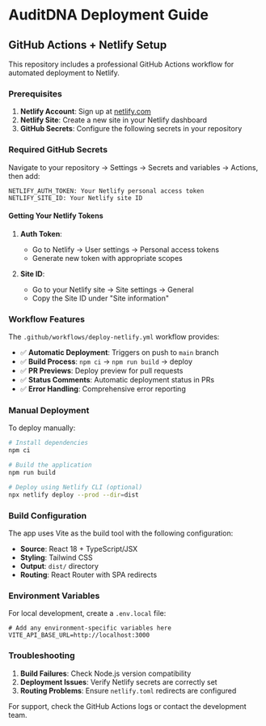 # AuditDNA Deployment Guide

## GitHub Actions + Netlify Setup

This repository includes a professional GitHub Actions workflow for automated deployment to Netlify.

### Prerequisites

1. **Netlify Account**: Sign up at [netlify.com](https://netlify.com)
2. **Netlify Site**: Create a new site in your Netlify dashboard
3. **GitHub Secrets**: Configure the following secrets in your repository

### Required GitHub Secrets

Navigate to your repository → Settings → Secrets and variables → Actions, then add:

```
NETLIFY_AUTH_TOKEN: Your Netlify personal access token
NETLIFY_SITE_ID: Your Netlify site ID
```

#### Getting Your Netlify Tokens

1. **Auth Token**: 
   - Go to Netlify → User settings → Personal access tokens
   - Generate new token with appropriate scopes

2. **Site ID**:
   - Go to your Netlify site → Site settings → General
   - Copy the Site ID under "Site information"

### Workflow Features

The `.github/workflows/deploy-netlify.yml` workflow provides:

- ✅ **Automatic Deployment**: Triggers on push to `main` branch
- ✅ **Build Process**: `npm ci` → `npm run build` → deploy
- ✅ **PR Previews**: Deploy preview for pull requests
- ✅ **Status Comments**: Automatic deployment status in PRs
- ✅ **Error Handling**: Comprehensive error reporting

### Manual Deployment

To deploy manually:

```bash
# Install dependencies
npm ci

# Build the application
npm run build

# Deploy using Netlify CLI (optional)
npx netlify deploy --prod --dir=dist
```

### Build Configuration

The app uses Vite as the build tool with the following configuration:

- **Source**: React 18 + TypeScript/JSX
- **Styling**: Tailwind CSS
- **Output**: `dist/` directory
- **Routing**: React Router with SPA redirects

### Environment Variables

For local development, create a `.env.local` file:

```env
# Add any environment-specific variables here
VITE_API_BASE_URL=http://localhost:3000
```

### Troubleshooting

1. **Build Failures**: Check Node.js version compatibility
2. **Deployment Issues**: Verify Netlify secrets are correctly set
3. **Routing Problems**: Ensure `netlify.toml` redirects are configured

For support, check the GitHub Actions logs or contact the development team.